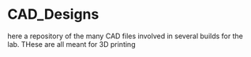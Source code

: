 # CAD_Designs
here a repository of the many CAD files involved in several builds for the lab. THese are all meant for 3D printing 
